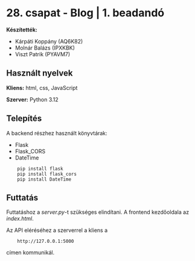 # 28. csapat - Blog | 1. beadandó


**Készítették:**

- Kárpáti Koppány   (AQ6K82)
- Molnár Balázs     (IPXKBK)
- Viszt Patrik      (PYAVM7)

## Használt nyelvek

**Kliens:** html, css, JavaScript

**Szerver:** Python 3.12

## Telepítés

A backend részhez használt könyvtárak:
- Flask
- Flask_CORS
- DateTime 

```shell
    pip install flask
    pip install flask_cors
    pip install DateTime
```

## Futtatás

Futtatáshoz a *server.py*-t szükséges elindítani. A frontend kezdőoldala az *index.html*.

Az API eléréséhez a szerverrel a kliens a
```url
    http://127.0.0.1:5000
```
címen kommunikál.

